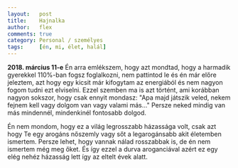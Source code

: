 ```yaml
---
layout:   post
title:    Hajnalka
author:   flex
comments: true
category: Personal / személyes
tags:     [én, mi, élet, halál]
---
```


**2018. március 11-e** Én arra emlékszem, hogy azt mondtad, hogy a harmadik gyerekkel 110%-ban fogsz foglalkozni, nem pattintod le és én már előre jeleztem, azt hogy egy kicsit már kifogytam az energiából és nem nagyon fogom tudni ezt elviselni. Ezzel szemben ma is azt történt, ami korábban nagyon sokszor, hogy csak ennyit mondasz: "Apa majd játszik veled, nekem fejnem kell vagy dolgom van vagy valami más..." Persze neked mindig van más mindennél, mindenkinél fontosabb dolgod.

Én nem mondom, hogy ez a világ legrosszabb házassága volt, csak azt hogy Te egy arogáns nőszemly vagy sőt a legarogánsabb akit életemben ismertem. Persze lehet, hogy vannak nálad rosszabbak is, de én nem ismertem még meg őket. És így ezzel a durva aroganciával azért ez egy elég nehéz házasság lett így az eltelt évek alatt.